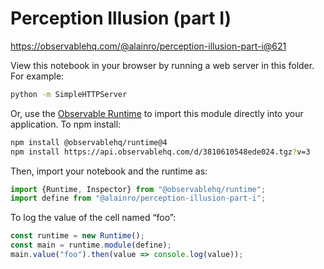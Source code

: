 # Perception Illusion (part I)

https://observablehq.com/@alainro/perception-illusion-part-i@621

View this notebook in your browser by running a web server in this folder. For
example:

~~~sh
python -m SimpleHTTPServer
~~~

Or, use the [Observable Runtime](https://github.com/observablehq/runtime) to
import this module directly into your application. To npm install:

~~~sh
npm install @observablehq/runtime@4
npm install https://api.observablehq.com/d/3810610548ede024.tgz?v=3
~~~

Then, import your notebook and the runtime as:

~~~js
import {Runtime, Inspector} from "@observablehq/runtime";
import define from "@alainro/perception-illusion-part-i";
~~~

To log the value of the cell named “foo”:

~~~js
const runtime = new Runtime();
const main = runtime.module(define);
main.value("foo").then(value => console.log(value));
~~~
